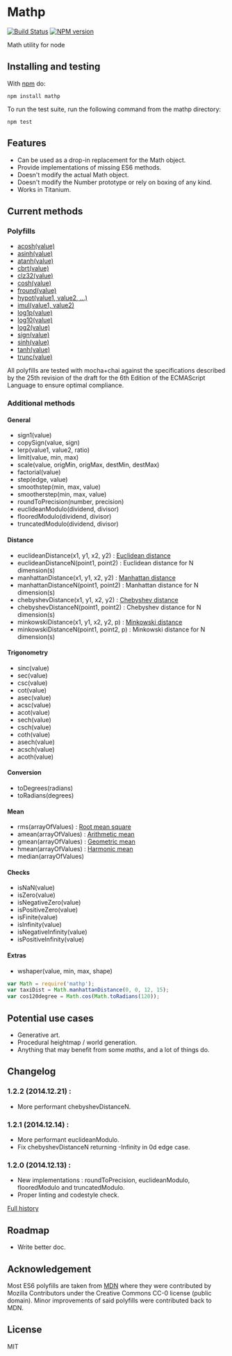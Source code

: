Mathp
=====

[![Build Status](https://travis-ci.org/kchapelier/node-mathp.svg)](https://travis-ci.org/kchapelier/node-mathp) [![NPM version](https://badge.fury.io/js/mathp.svg)](http://badge.fury.io/js/mathp)

Math utility for node

## Installing and testing

With [npm](http://npmjs.org) do:

```
npm install mathp
```

To run the test suite, run the following command from the mathp directory:

```
npm test
```

## Features

* Can be used as a drop-in replacement for the Math object.
* Provide implementations of missing ES6 methods.
* Doesn't modify the actual Math object.
* Doesn't modify the Number prototype or rely on boxing of any kind.
* Works in Titanium.

## Current methods

### Polyfills

* [acosh(value)](https://developer.mozilla.org/en-US/docs/Web/JavaScript/Reference/Global_Objects/Math/acosh)
* [asinh(value)](https://developer.mozilla.org/en-US/docs/Web/JavaScript/Reference/Global_Objects/Math/asinh)
* [atanh(value)](https://developer.mozilla.org/en-US/docs/Web/JavaScript/Reference/Global_Objects/Math/atanh)
* [cbrt(value)](https://developer.mozilla.org/en-US/docs/Web/JavaScript/Reference/Global_Objects/Math/cbrt)
* [clz32(value)](https://developer.mozilla.org/en-US/docs/Web/JavaScript/Reference/Global_Objects/Math/clz32)
* [cosh(value)](https://developer.mozilla.org/en-US/docs/Web/JavaScript/Reference/Global_Objects/Math/cosh)
* [fround(value)](https://developer.mozilla.org/en-US/docs/Web/JavaScript/Reference/Global_Objects/Math/fround)
* [hypot(value1, value2, ...)](https://developer.mozilla.org/en-US/docs/Web/JavaScript/Reference/Global_Objects/Math/hypot)
* [imul(value1, value2)](https://developer.mozilla.org/en-US/docs/Web/JavaScript/Reference/Global_Objects/Math/imul)
* [log1p(value)](https://developer.mozilla.org/en-US/docs/Web/JavaScript/Reference/Global_Objects/Math/log1p)
* [log10(value)](https://developer.mozilla.org/en-US/docs/Web/JavaScript/Reference/Global_Objects/Math/log10)
* [log2(value)](https://developer.mozilla.org/en-US/docs/Web/JavaScript/Reference/Global_Objects/Math/log2)
* [sign(value)](https://developer.mozilla.org/en-US/docs/Web/JavaScript/Reference/Global_Objects/Math/sign)
* [sinh(value)](https://developer.mozilla.org/en-US/docs/Web/JavaScript/Reference/Global_Objects/Math/sinh)
* [tanh(value)](https://developer.mozilla.org/en-US/docs/Web/JavaScript/Reference/Global_Objects/Math/tanh)
* [trunc(value)](https://developer.mozilla.org/en-US/docs/Web/JavaScript/Reference/Global_Objects/Math/trunc)

All polyfills are tested with mocha+chai against the specifications described by the 25th revision of the draft for the 6th
Edition of the ECMAScript Language to ensure optimal compliance.

### Additional methods

#### General

* sign1(value)
* copySign(value, sign)
* lerp(value1, value2, ratio)
* limit(value, min, max)
* scale(value, origMin, origMax, destMin, destMax)
* factorial(value)
* step(edge, value)
* smoothstep(min, max, value)
* smootherstep(min, max, value)
* roundToPrecision(number, precision)
* euclideanModulo(dividend, divisor)
* flooredModulo(dividend, divisor)
* truncatedModulo(dividend, divisor)

#### Distance

* euclideanDistance(x1, y1, x2, y2) : [Euclidean distance](http://en.wikipedia.org/wiki/Euclidean_distance)
* euclideanDistanceN(point1, point2) : Euclidean distance for N dimension(s)
* manhattanDistance(x1, y1, x2, y2) : [Manhattan distance](http://en.wikipedia.org/wiki/Manhattan_distance)
* manhattanDistanceN(point1, point2) : Manhattan distance for N dimension(s)
* chebyshevDistance(x1, y1, x2, y2) : [Chebyshev distance](http://en.wikipedia.org/wiki/Chebyshev_distance)
* chebyshevDistanceN(point1, point2) : Chebyshev distance for N dimension(s)
* minkowskiDistance(x1, y1, x2, y2, p) : [Minkowski distance](http://en.wikipedia.org/wiki/Minkowski_distance)
* minkowskiDistanceN(point1, point2, p) : Minkowski distance for N dimension(s)

#### Trigonometry

* sinc(value)
* sec(value)
* csc(value)
* cot(value)
* asec(value)
* acsc(value)
* acot(value)
* sech(value)
* csch(value)
* coth(value)
* asech(value)
* acsch(value)
* acoth(value)

#### Conversion

* toDegrees(radians)
* toRadians(degrees)

#### Mean

* rms(arrayOfValues) : [Root mean square](http://en.wikipedia.org/wiki/Root_mean_square)
* amean(arrayOfValues) : [Arithmetic mean](http://en.wikipedia.org/wiki/Arithmetic_mean)
* gmean(arrayOfValues) : [Geometric mean](http://en.wikipedia.org/wiki/Geometric_mean)
* hmean(arrayOfValues) : [Harmonic mean](http://en.wikipedia.org/wiki/Harmonic_mean)
* median(arrayOfValues)

#### Checks

* isNaN(value)
* isZero(value)
* isNegativeZero(value)
* isPositiveZero(value)
* isFinite(value)
* isInfinity(value)
* isNegativeInfinity(value)
* isPositiveInfinity(value)

#### Extras

* wshaper(value, min, max, shape)

```js
var Math = require('mathp');
var taxiDist = Math.manhattanDistance(0, 0, 12, 15);
var cos120degree = Math.cos(Math.toRadians(120));
```

## Potential use cases

* Generative art.
* Procedural heightmap / world generation.
* Anything that may benefit from some _maths_, and a lot of things do.

## Changelog

### 1.2.2 (2014.12.21) :

 * More performant chebyshevDistanceN.

### 1.2.1 (2014.12.14) :

 * More performant euclideanModulo.
 * Fix chebyshevDistanceN returning -Infinity in 0d edge case.

### 1.2.0 (2014.12.13) :

 * New implementations : roundToPrecision, euclideanModulo, flooredModulo and truncatedModulo.
 * Proper linting and codestyle check.

[Full history](https://github.com/kchapelier/node-mathp/blob/master/CHANGELOG.md)

## Roadmap

* Write better doc.

## Acknowledgement

Most ES6 polyfills are taken from [MDN](https://developer.mozilla.org/en-US/docs/Web/JavaScript/Reference/Global_Objects/Math)
where they were contributed by Mozilla Contributors under the Creative Commons CC-0 license (public domain).
Minor improvements of said polyfills were contributed back to MDN.

## License

MIT
